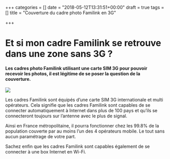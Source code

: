 +++
categories = []
date = "2018-05-12T13:31:51+00:00"
draft = true
tags = []
title = "Couverture du cadre photo Familink en 3G"

+++
# **Et si mon cadre Familink se retrouve dans une zone sans 3G ?**

#### Les cadres photo Familink utilisant une carte SIM 3G pour pouvoir recevoir les photos, il est légitime de se poser la question de la couverture.

![](/uploads/2018/05/12/4-operateurs-768x603.png)

Les cadres Familink sont équipés d’une carte SIM 3G internationale et multi opérateurs. Cela signifie que les cadres Familink sont capables de se connecter automatiquement à Internet dans plus de 100 pays et qu’ils se connecteront toujours sur l’antenne avec le plus de signal.

Ainsi en France métropolitaine, il pourra fonctionner chez les 99.8% de la population couverte par au moins l’un des 4 opérateurs mobile. Le tout sans aucun paramétrage de votre part.

Sachez enfin que les cadres Familink sont capables également de se connecter à une box Internet en Wi-Fi.